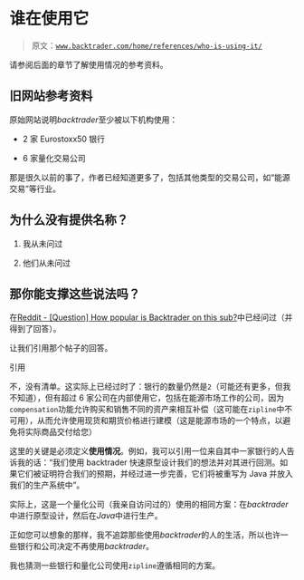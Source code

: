 # 谁在使用它

> 原文：[`www.backtrader.com/home/references/who-is-using-it/`](https://www.backtrader.com/home/references/who-is-using-it/)

请参阅后面的章节了解使用情况的参考资料。

## 旧网站参考资料

原始网站说明*backtrader*至少被以下机构使用：

+   2 家 Eurostoxx50 银行

+   6 家量化交易公司

那是很久以前的事了，作者已经知道更多了，包括其他类型的交易公司，如“能源交易”等行业。

## 为什么没有提供名称？

1.  我从未问过

1.  他们从未问过

## 那你能支撑这些说法吗？

在[Reddit - [Question] How popular is Backtrader on this sub?](https://www.reddit.com/r/algotrading/comments/9k51kt/question_how_popular_is_backtrader_on_this_sub/)中已经问过（并得到了回答）。

让我们引用那个帖子的回答。

引用

不，没有清单。这实际上已经过时了：银行的数量仍然是`2`（可能还有更多，但我不知道），但有超过 6 家公司在内部使用它，包括在能源市场工作的公司，因为`compensation`功能允许购买和销售不同的资产来相互补偿（这可能在`zipline`中不可用），从而允许使用现货和期货价格进行建模（这是能源市场的一个特点，以避免将实际商品交付给您）

这里的关键是必须定义**使用情况**。例如，我可以引用一位来自其中一家银行的人告诉我的话：“我们使用 backtrader 快速原型设计我们的想法并对其进行回测。如果它们被证明符合我们的预期，并经过进一步完善，它们将被重写为 Java 并放入我们的生产系统中”。

实际上，这是一个量化公司（我亲自访问过的）使用的相同方案：在*backtrader*中进行原型设计，然后在*Java*中进行生产。

正如您可以想象的那样，我不追踪那些使用*backtrader*的人的生活，所以也许一些银行和公司决定不再使用*backtrader*。

我也猜测一些银行和量化公司使用`zipline`遵循相同的方案。
